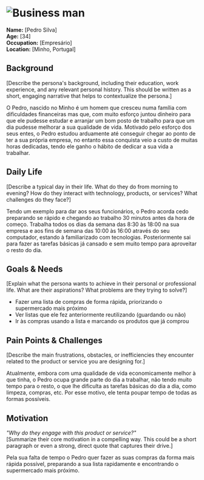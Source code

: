 # ![Business man](persona1.jpeg)  
**Name:** [Pedro Silva]  
**Age:** [34]  
**Occupation:** [Empresário]  
**Location:** [Minho, Portugal]  

## Background  
[Describe the persona's background, including their education, work experience, and any relevant personal history. This should be written as a short, engaging narrative that helps to contextualize the persona.]  

O Pedro, nascido no Minho é um homem que cresceu numa família com dificuldades financeiras mas que, com muito esforço juntou dinheiro
para que ele pudesse estudar e arranjar um bom posto de trabalho para que um dia pudesse melhorar a sua qualidade de vida. 
Motivado pelo esforço dos seus entes, o Pedro estudou arduamente até conseguir chegar ao ponto de ter a sua própria empresa,
no entanto essa conquista veio a custo de muitas horas dedicadas, tendo ele ganho o hábito de dedicar a sua vida a trabalhar.

## Daily Life  
[Describe a typical day in their life. What do they do from morning to evening? How do they interact with technology, products, or services? What challenges do they face?]  

Tendo um exemplo para dar aos seus funcionários, o Pedro acorda cedo preparando se rápido e chegando ao trabalho 30 minutos antes da hora de começo.
Trabalha todos os dias da semana das 8:30 às 18:00 na sua empresa e aos fins de semana das 10:00 às 16:00 através do seu computador, estando à familiarizado com tecnologias.
Posteriormente sai para fazer as tarefas básicas já cansado e sem muito tempo para aproveitar o resto do dia.

## Goals & Needs  
[Explain what the persona wants to achieve in their personal or professional life. What are their aspirations? What problems are they trying to solve?]  

- Fazer uma lista de compras de forma rápida, priorizando o supermercado mais próximo
- Ver listas que ele fez anteriormente reutilizando (guardando ou não)
- Ir às compras usando a lista e marcando os produtos que já comprou

## Pain Points & Challenges  
[Describe the main frustrations, obstacles, or inefficiencies they encounter related to the product or service you are designing for.]  

Atualmente, embora com uma qualidade de vida economicamente melhor à que tinha, o Pedro ocupa grande parte do dia a trabalhar,
não tendo muito tempo para o resto, o que lhe dificulta as tarefas básicas do dia a dia, como limpeza, compras, etc. 
Por esse motivo, ele tenta poupar tempo de todas as formas possíveis. 

## Motivation  
*"Why do they engage with this product or service?"*  
[Summarize their core motivation in a compelling way. This could be a short paragraph or even a strong, direct quote that captures their drive.]  

Pela sua falta de tempo o Pedro quer fazer as suas compras da forma mais rápida possível, preparando a sua lista rapidamente e encontrando o supermercado mais próximo.
